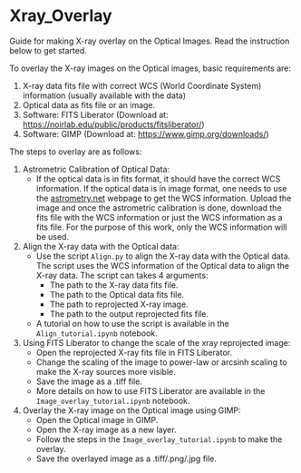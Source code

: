 # Xray_Overlay
Guide for making X-ray overlay on the Optical Images. Read the instruction below to get started.

To overlay the X-ray images on the Optical images, basic requirements are:
1. X-ray data fits file with correct WCS (World Coordinate System) information (usually available with the data)
2. Optical data as fits file or an image.
3. Software: FITS Liberator (Download at: https://noirlab.edu/public/products/fitsliberator/)
4. Software: GIMP (Download at: https://www.gimp.org/downloads/)

The steps to overlay are as follows:

1. Astrometric Calibration of Optical Data:
    - If the optical data is in fits format, it should have the correct WCS information. If the optical data is in image format, one needs to use the [astrometry.net](https://nova.astrometry.net/upload) webpage to get the WCS information. Upload the image and once the astrometric calibration is done, download the fits file with the WCS information or just the WCS information as a fits file. For the purpose of this work, only the WCS information will be used.
2. Align the X-ray data with the Optical data:
    - Use the script `Align.py` to align the X-ray data with the Optical data. The script uses the WCS information of the Optical data to align the X-ray data. The script can takes 4 arguments:
        - The path to the X-ray data fits file.
        - The path to the Optical data fits file.
        - The path to reprojected X-ray image.
        - The path to the output reprojected fits file.
    - A tutorial on how to use the script is available in the `Align_tutorial.ipynb` notebook.
3. Using FITS Liberator to change the scale of the xray reprojected image:
    - Open the reprojected X-ray fits file in FITS Liberator.
    - Change the scaling of the image to power-law or arcsinh scaling to make the X-ray sources more visible.
    - Save the image as a .tiff file. 
    - More details on how to use FITS Liberator are available in the `Image_overlay_tutorial.ipynb` notebook.
4. Overlay the X-ray image on the Optical image using GIMP:
    - Open the Optical image in GIMP.
    - Open the X-ray image as a new layer.
    - Follow the steps in the `Image_overlay_tutorial.ipynb` to make the overlay.
    - Save the overlayed image as a .tiff/.png/.jpg file.
